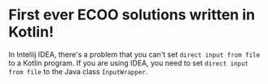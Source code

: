 # First ever ECOO solutions written in Kotlin!

In Intellij IDEA, there's a problem that you can't set `direct input from file` to a Kotlin program. If you are using IDEA, you need to set  `direct input from file` to the Java class `InputWrapper`.
